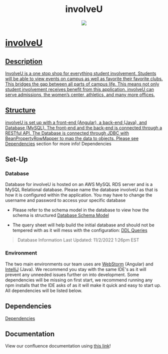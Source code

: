 <h1 align = "center"> involveU </h1>
<p  align = "center" > <img src = "https://user-images.githubusercontent.com/59942769/199515690-39584d38-d989-41ef-b7f9-bf47716a10a4.png"/> </p>

<h1><a href="https://involveu.us">involveU</h1>

## Description
<p font-size = "18px">InvolveU is a one stop shop for everything student involvement. Students will be able to view events on campus as well as favorite their favorite clubs. This bridges the gap between all parts of campus life. This means not only student involvement receives benefit from this application. involveU can serve admissions, the women’s center, athletics, and many more offices. </p>

## Structure

involveU is set up with a front-end (Angular), a back-end (Java), and Database (MySQL). The front-end and the back-end is connected through a RESTful API. The Database is connected through JDBC with BeanPropertyRowMapper to map the data to objects. Please see [Dependencies](README.md#dependencies) section for more info!
Dependencies
## Set-Up
### Database

Database for involveU is hosted on an AWS MySQL RDS server and is a MySQL Relational database. Please name the database involveU as that is how it is configured within the application. You may have to change the username and password to access your specific database

- Please refer to the schema model in the database to view how the schema is structured
[Database Schema Model](https://github.com/Nicholas-LeBoeuf/involveU/blob/main/Database)

- The query sheet will help build the initial database and should not be tempered with as it will mess with the configuration:
  [DDL Queries](https://github.com/Nicholas-LeBoeuf/involveU/blob/main/Database)
  
 > Database Information Last Updated: 11/2/2022 1:26pm EST
 
 ### Environment 
 
 The two main environments our team uses are [WebStorm](https://www.jetbrains.com/webstorm/) (Angular) and [IntelliJ](https://www.jetbrains.com/idea/) (Java). We recommend you stay with the same IDE's as it will prevent any unneeded issues further on into development. Some dependencies will be missing on first start, we recommend running any npm installs that the IDE asks of as it will make it quick and easy to start up. All dependencies will be listed below.
 
## Dependencies
              
[Dependencies](https://github.com/Nicholas-LeBoeuf/involveU/network/dependencies)

## Documentation
View our confluence documentation using [this link](https://involveu.atlassian.net/wiki/spaces/ID1/overview?homepageId=491597)!

